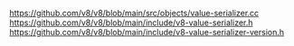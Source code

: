 https://github.com/v8/v8/blob/main/src/objects/value-serializer.cc
https://github.com/v8/v8/blob/main/include/v8-value-serializer.h
https://github.com/v8/v8/blob/main/include/v8-value-serializer-version.h
